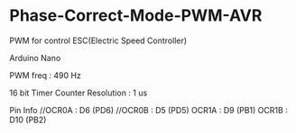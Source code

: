 # Phase-Correct-Mode-PWM-AVR
PWM for control ESC(Electric Speed Controller)


Arduino Nano

PWM freq : 490 Hz

16 bit Timer Counter Resolution : 1 us

Pin Info 
//OCR0A : D6 (PD6)
//OCR0B : D5 (PD5)
OCR1A : D9 (PB1) 
OCR1B : D10 (PB2)
